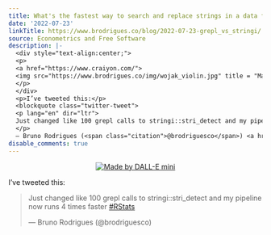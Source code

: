```yaml
---
title: What's the fastest way to search and replace strings in a data frame?
date: '2022-07-23'
linkTitle: https://www.brodrigues.co/blog/2022-07-23-grepl_vs_stringi/
source: Econometrics and Free Software
description: |-
  <div style="text-align:center;">
  <p>
  <a href="https://www.craiyon.com/">
  <img src="https://www.brodrigues.co/img/wojak_violin.jpg" title = "Made by DALL-E mini"></a>
  </p>
  </div>
  <p>I’ve tweeted this:</p>
  <blockquote class="twitter-tweet">
  <p lang="en" dir="ltr">
  Just changed like 100 grepl calls to stringi::stri_detect and my pipeline now runs 4 times faster <a href="https://twitter.com/hashtag/RStats?src=hash&amp;ref_src=twsrc%5Etfw">#RStats</a>
  </p>
  — Bruno Rodrigues (<span class="citation">@brodriguesco</span>) <a href="https://twitter.com/brodriguesco/status/1549659454483857409?ref_src=twsrc%5Et ...
disable_comments: true
---
```

<div style="text-align:center;">
<p>
<a href="https://www.craiyon.com/">
<img src="https://www.brodrigues.co/img/wojak_violin.jpg" title = "Made by DALL-E mini"></a>
</p>
</div>
<p>I’ve tweeted this:</p>
<blockquote class="twitter-tweet">
<p lang="en" dir="ltr">
Just changed like 100 grepl calls to stringi::stri_detect and my pipeline now runs 4 times faster <a href="https://twitter.com/hashtag/RStats?src=hash&amp;ref_src=twsrc%5Etfw">#RStats</a>
</p>
— Bruno Rodrigues (<span class="citation">@brodriguesco</span>) <a href="https://twitter.com/brodriguesco/status/1549659454483857409?ref_src=twsrc%5Et ...